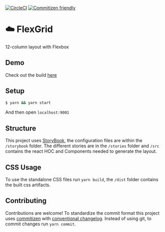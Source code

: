 [![CircleCI](https://circleci.com/gh/obartra/flexgrid/tree/master.svg?style=shield)](https://circleci.com/gh/obartra/flexgrid/tree/master)
[![Commitizen friendly](https://img.shields.io/badge/commitizen-friendly-brightgreen.svg)](http://commitizen.github.io/cz-cli/)

# ☁️ FlexGrid

12-column layout with Flexbox

## Demo

Check out the build [here](https://obartra.github.io/flexgrid)

## Setup

```bash
$ yarn && yarn start
```

And then open `localhost:9001`

## Structure

This project uses [StoryBook](https://github.com/storybooks/storybook), the configuration files are within the `/storybook` folder. The different stories are in the `/stories` folder and `/src` contains the react HOC and Components needed to generate the layout.

## CSS Usage

To use the standalone CSS files run `yarn build`, the `/dist` folder contains the built css artifacts.

## Contributing

Contributions are welcome! To standardize the commit format this project uses [commitizen](https://github.com/commitizen/cz-cli) with [conventional changelog](https://github.com/commitizen/cz-conventional-changelog). Instead of using git, to commit changes run `yarn commit`.
